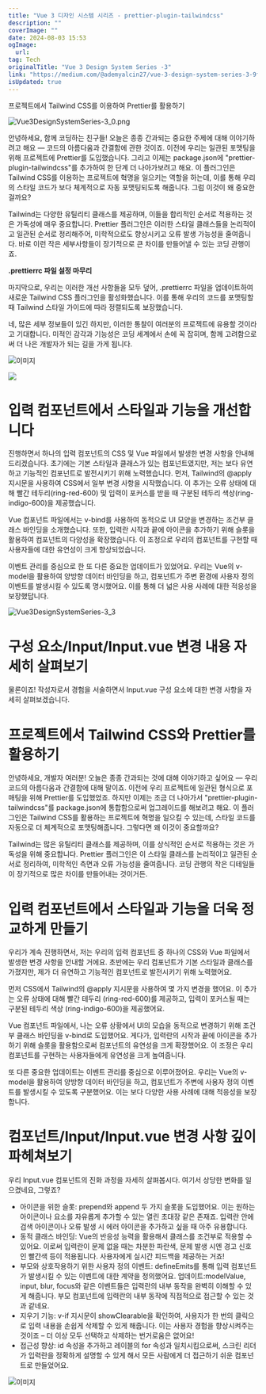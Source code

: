 ```yaml
---
title: "Vue 3 디자인 시스템 시리즈 - prettier-plugin-tailwindcss"
description: ""
coverImage: ""
date: 2024-08-03 15:53
ogImage:
  url:
tag: Tech
originalTitle: "Vue 3 Design System Series -3"
link: "https://medium.com/@ademyalcin27/vue-3-design-system-series-3-9f8feba80401"
isUpdated: true
---
```


프로젝트에서 Tailwind CSS를 이용하여 Prettier를 활용하기

![Vue3DesignSystemSeries-3_0.png](/assets/img/Vue3DesignSystemSeries-3_0.png)

안녕하세요, 함께 코딩하는 친구들! 오늘은 종종 간과되는 중요한 주제에 대해 이야기하려고 해요 — 코드의 아름다움과 간결함에 관한 것이죠. 이전에 우리는 일관된 포맷팅을 위해 프로젝트에 Prettier를 도입했습니다. 그리고 이제는 package.json에 "prettier-plugin-tailwindcss"를 추가하여 한 단계 더 나아가보려고 해요. 이 플러그인은 Tailwind CSS를 이용하는 프로젝트에 혁명을 일으키는 역할을 하는데, 이를 통해 우리의 스타일 코드가 보다 체계적으로 자동 포맷팅되도록 해줍니다. 그럼 이것이 왜 중요한 걸까요?

Tailwind는 다양한 유틸리티 클래스를 제공하며, 이들을 합리적인 순서로 적용하는 것은 가독성에 매우 중요합니다. Prettier 플러그인은 이러한 스타일 클래스들을 논리적이고 일관된 순서로 정리해주어, 미학적으로도 향상시키고 오류 발생 가능성을 줄여줍니다. 바로 이런 작은 세부사항들이 장기적으로 큰 차이를 만들어낼 수 있는 코딩 관행이죠.

<!-- seedividend - 사각형 -->

<ins class="adsbygoogle"
     style="display:block"
     data-ad-client="ca-pub-4877378276818686"
     data-ad-slot="1898504329"
     data-ad-format="auto"
     data-full-width-responsive="true"></ins>

<script>
     (adsbygoogle = window.adsbygoogle || []).push({});
</script>

**.prettierrc 파일 설정 마무리**

마지막으로, 우리는 이러한 개선 사항들을 모두 덮어, .prettierrc 파일을 업데이트하여 새로운 Tailwind CSS 플러그인을 활성화했습니다. 이를 통해 우리의 코드를 포맷팅할 때 Tailwind 스타일 가이드에 따라 정렬되도록 보장했습니다.

네, 많은 세부 정보들이 있긴 하지만, 이러한 통찰이 여러분의 프로젝트에 유용할 것이라고 기대합니다. 미적인 감각과 기능성은 코딩 세계에서 손에 꼭 잡히며, 함께 고려함으로써 더 나은 개발자가 되는 길을 가게 됩니다.

![이미지](/assets/img/Vue3DesignSystemSeries-3_1.png)

<!-- seedividend - 사각형 -->

<ins class="adsbygoogle"
     style="display:block"
     data-ad-client="ca-pub-4877378276818686"
     data-ad-slot="1898504329"
     data-ad-format="auto"
     data-full-width-responsive="true"></ins>

<script>
     (adsbygoogle = window.adsbygoogle || []).push({});
</script>

<img src="/assets/img/Vue3DesignSystemSeries-3_2.png" />

# 입력 컴포넌트에서 스타일과 기능을 개선합니다

진행하면서 하나의 입력 컴포넌트의 CSS 및 Vue 파일에서 발생한 변경 사항을 안내해드리겠습니다. 초기에는 기본 스타일과 클래스가 있는 컴포넌트였지만, 저는 보다 유연하고 기능적인 컴포넌트로 발전시키기 위해 노력했습니다. 먼저, Tailwind의 @apply 지시문을 사용하여 CSS에서 일부 변경 사항을 시작했습니다. 이 추가는 오류 상태에 대해 빨간 테두리(ring-red-600) 및 입력이 포커스를 받을 때 구분된 테두리 색상(ring-indigo-600)을 제공했습니다.

Vue 컴포넌트 파일에서는 v-bind를 사용하여 동적으로 UI 모양을 변경하는 조건부 클래스 바인딩을 소개했습니다. 또한, 입력란 시작과 끝에 아이콘을 추가하기 위해 슬롯을 활용하여 컴포넌트의 다양성을 확장했습니다. 이 조정으로 우리의 컴포넌트를 구현할 때 사용자들에 대한 유연성이 크게 향상되었습니다.

<!-- seedividend - 사각형 -->

<ins class="adsbygoogle"
     style="display:block"
     data-ad-client="ca-pub-4877378276818686"
     data-ad-slot="1898504329"
     data-ad-format="auto"
     data-full-width-responsive="true"></ins>

<script>
     (adsbygoogle = window.adsbygoogle || []).push({});
</script>

이벤트 관리를 중심으로 한 또 다른 중요한 업데이트가 있었어요. 우리는 Vue의 v-model을 활용하여 양방향 데이터 바인딩을 하고, 컴포넌트가 주변 환경에 사용자 정의 이벤트를 발생시킬 수 있도록 명시했어요. 이를 통해 더 넓은 사용 사례에 대한 적응성을 보장했답니다.

![Vue3DesignSystemSeries-3_3](/assets/img/Vue3DesignSystemSeries-3_3.png)

# 구성 요소/Input/Input.vue 변경 내용 자세히 살펴보기

물론이죠! 작성자로서 경험을 서술하면서 Input.vue 구성 요소에 대한 변경 사항을 자세히 살펴보겠습니다.

<!-- seedividend - 사각형 -->

<ins class="adsbygoogle"
     style="display:block"
     data-ad-client="ca-pub-4877378276818686"
     data-ad-slot="1898504329"
     data-ad-format="auto"
     data-full-width-responsive="true"></ins>

<script>
     (adsbygoogle = window.adsbygoogle || []).push({});
</script>

# 프로젝트에서 Tailwind CSS와 Prettier를 활용하기

안녕하세요, 개발자 여러분! 오늘은 종종 간과되는 것에 대해 이야기하고 싶어요 — 우리 코드의 아름다움과 간결함에 대해 말이죠. 이전에 우리 프로젝트에 일관된 형식으로 포매팅을 위해 Prettier를 도입했었죠. 하지만 이제는 조금 더 나아가서 "prettier-plugin-tailwindcss"를 package.json에 통합함으로써 업그레이드를 해보려고 해요. 이 플러그인은 Tailwind CSS를 활용하는 프로젝트에 혁명을 일으킬 수 있는데, 스타일 코드를 자동으로 더 체계적으로 포맷팅해줍니다. 그렇다면 왜 이것이 중요할까요?

Tailwind는 많은 유틸리티 클래스를 제공하며, 이를 상식적인 순서로 적용하는 것은 가독성을 위해 중요합니다. Prettier 플러그인은 이 스타일 클래스를 논리적이고 일관된 순서로 정리하여, 미학적인 측면과 오류 가능성을 줄여줍니다. 코딩 관행의 작은 디테일들이 장기적으로 많은 차이를 만들어내는 것이거든.

# 입력 컴포넌트에서 스타일과 기능을 더욱 정교하게 만들기

<!-- seedividend - 사각형 -->

<ins class="adsbygoogle"
     style="display:block"
     data-ad-client="ca-pub-4877378276818686"
     data-ad-slot="1898504329"
     data-ad-format="auto"
     data-full-width-responsive="true"></ins>

<script>
     (adsbygoogle = window.adsbygoogle || []).push({});
</script>

우리가 계속 진행하면서, 저는 우리의 입력 컴포넌트 중 하나의 CSS와 Vue 파일에서 발생한 변경 사항을 안내할 거에요. 초반에는 우리 컴포넌트가 기본 스타일과 클래스를 가졌지만, 제가 더 유연하고 기능적인 컴포넌트로 발전시키기 위해 노력했어요.

먼저 CSS에서 Tailwind의 @apply 지시문을 사용하여 몇 가지 변경을 했어요. 이 추가는 오류 상태에 대해 빨간 테두리 (ring-red-600)를 제공하고, 입력이 포커스될 때는 구분된 테두리 색상 (ring-indigo-600)을 제공했어요.

Vue 컴포넌트 파일에서, 나는 오류 상황에서 UI의 모습을 동적으로 변경하기 위해 조건부 클래스 바인딩을 v-bind로 도입했어요. 게다가, 입력란의 시작과 끝에 아이콘을 추가하기 위해 슬롯을 활용함으로써 컴포넌트의 유연성을 크게 확장했어요. 이 조정은 우리 컴포넌트를 구현하는 사용자들에게 유연성을 크게 높여줍니다.

또 다른 중요한 업데이트는 이벤트 관리를 중심으로 이루어졌어요. 우리는 Vue의 v-model을 활용하여 양방향 데이터 바인딩을 하고, 컴포넌트가 주변에 사용자 정의 이벤트를 발생시킬 수 있도록 구분했어요. 이는 보다 다양한 사용 사례에 대해 적응성을 보장합니다.

# 컴포넌트/Input/Input.vue 변경 사항 깊이 파헤쳐보기

<!-- seedividend - 사각형 -->

<ins class="adsbygoogle"
     style="display:block"
     data-ad-client="ca-pub-4877378276818686"
     data-ad-slot="1898504329"
     data-ad-format="auto"
     data-full-width-responsive="true"></ins>

<script>
     (adsbygoogle = window.adsbygoogle || []).push({});
</script>

우리 Input.vue 컴포넌트의 진화 과정을 자세히 살펴봅시다. 여기서 상당한 변화를 일으켰네요, 그렇죠?

- 아이콘을 위한 슬롯: prepend와 append 두 가지 슬롯을 도입했어요. 이는 원하는 아이콘이나 요소를 자유롭게 추가할 수 있는 열린 초대장 같은 존재죠. 입력란 안에 검색 아이콘이나 오류 발생 시 에러 아이콘을 추가하고 싶을 때 아주 유용합니다.
- 동적 클래스 바인딩: Vue의 반응성 능력을 활용해서 클래스를 조건부로 적용할 수 있어요. 이로써 입력란이 문제 없을 때는 차분한 파란색, 문제 발생 시엔 경고 신호인 빨간색 등이 적용됩니다. 사용자에게 실시간 피드백을 제공하는 거죠!
- 부모와 상호작용하기 위한 사용자 정의 이벤트: defineEmits를 통해 입력 컴포넌트가 발생시킬 수 있는 이벤트에 대한 계약을 정의했어요. 업데이트:modelValue, input, blur, focus와 같은 이벤트들은 입력란의 내부 동작을 완벽히 이해할 수 있게 해줍니다. 부모 컴포넌트에 입력란의 내부 동작에 직접적으로 접근할 수 있는 것과 같네요.
- 지우기 기능: v-if 지시문이 showClearable을 확인하여, 사용자가 한 번의 클릭으로 입력 내용을 손쉽게 삭제할 수 있게 해줍니다. 이는 사용자 경험을 향상시켜주는 것이죠 – 더 이상 모두 선택하고 삭제하는 번거로움은 없어요!
- 접근성 향상: id 속성을 추가하고 레이블의 for 속성과 일치시킴으로써, 스크린 리더가 입력란을 정확하게 설명할 수 있게 해서 모든 사람에게 더 접근하기 쉬운 컴포넌트로 만들었어요.

![이미지](/assets/img/Vue3DesignSystemSeries-3_4.png)
